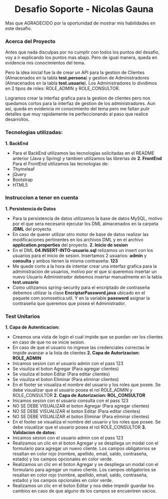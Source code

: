 <h1 align="center">Desafio Soporte - Nicolas Gauna</h1>

Mas que AGRADECIDO por la oportunidad de mostrar mis habilidades en este desafio.

### Acerca del Proyecto

Antes que nada disculpas por no cumplir con todos los puntos del desafio, voy a ir explicando los puntos mas abajo. Pero de igual manera, queda en evidencia mis conocimientos del tema.

Pero la idea inicial fue la de crear un API para la gestion de Clientes (Almacenados en la tabla **test.persona**) y gestion de Administradores (Almacenados en la tabla **test.usuario**). Los Administradores lo dividimos en 2 tipos de roles: ROLE_ADMIN y ROLE_CONSULTOR.

Logramos crear la interfaz grafica para la gestion de clientes pero nos quedamos cortos para la interfaz de gestion de los administradores. Aun asi, queda en evidencia mi conocimiento del tema pero me faltan pulir detalles que muy rapidamente ire perfeccionando al paso que realice desarrollos.

### Tecnologias utilizadas:
**1. BackEnd**
* Para el BackEnd utilizamos las tecnologias solicitadas en el README anterior (Java y Spring) y tambien utilizamos las librerias de 
**2. FrontEnd**
Para el FrontEnd utilizamos las tecnologias de:
* Thymeleaf
* jQuery
* Bootstrap
* HTML5

### Instruccion a tener en cuenta
**1. Persistencia de Datos**
* Para la persistencia de datos utilizamos la base de datos MySQL, motivo por el que sera necesario ejecutar los DML almacenados en la carpeta **/DML** del proyecto.
* En caso de querer utilizar otro motor de base de datos realizar las modificaciones pertinentes en los archivos DML y en el archivo **application.properties** del proyecto.
**2. Inicio de sesion**
* En el DML **04.INSERT-INTO-usuario.sql** relizamos un insert con los usuarios para el inicio de sesion. Insertamos 2 usuarios: **admin** y **consulta** y ambos tienen la misma contraseña: **123**
* Me quede corto a la hora de intentar crear una interfaz grafica para la administracion de usuarios, motivo por el que si queremos insertar un nuevo Usuario Administrador debemos insertar manualmente en la tabla **test.usuario**
* Como utilizamos spring-security para el encriptado de contraseña debemos utilizar la clase **EncriptarPassword.java** ubicado en el paquete com.somosetica.util. Y en la variable **password** asignar la contraseña que queremos que posea el Administrador.

### Test Unitarios
**1. Capa de Autenticacion:**
* Creamos una vista de login el cual impide que se puedan ver los clientes en caso de que no se inicie sesion.
* En caso de que el usuario no ingrese las credenciales correctas le impide avanzar a la lista de clientes
**2. Capa de Autorizacion: ROLE_ADMIN**
* Inicamos sesion con el usuario admin con el pass 123
* Se visuliza el boton Agregar (Para agregar clientes)
* Se visuliza el boton Editar (Para editar clientes)
* Se visuliza el boton Eliminar (Para eliminar clientes)
* En el footer se visualiza el nombre del usuario y los roles que posee. Se debe visualizar que el usuario posea el rol ROLE_ADMIN y ROLE_CONSULTOR
**2. Capa de Autorizacion: ROL_CONSULTOR**
* Inicamos sesion con el usuario consulta con el pass 123
* NO SE DEBE VISUALIZAR el boton Agregar (Para agregar clientes)
* NO SE DEBE VISUALIZAR el boton Editar (Para editar clientes)
* NO SE DEBE VISUALIZAR el boton Eliminar (Para eliminar clientes)
* En el footer se visualiza el nombre del usuario y los roles que posee. Se debe visualizar que el usuario posea el rol ROLE_CONSULTOR
**3. Validacion de datos:**
* Inicamos sesion con el usuario admin con el pass 123
* Realizamos un clic en el boton Agregar y se despliega un modal con el formulario para agregar un nuevo cliente. Los campos obligatorios se resaltan en color rojo (nombre, apellido, email, saldo, contraseña, estado) y los campos opcionales en color verde.
* Realizamos un clic en el boton Agregar y se despliega un modal con el formulario para agregar un nuevo cliente. Los campos obligatorios se resaltan en color rojo (nombre, apellido, email, saldo, contraseña, estado) y los campos opcionales en color verde.
* Realizamos un clic en el boton Editar y nos debe impedir guardar los cambios en caso de que alguno de los campos se encuentren vacios.